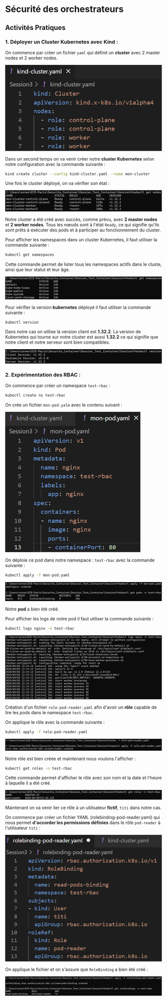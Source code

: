  
# Sécurité des orchestrateurs

## Activités Pratiques

### 1. Déployer un Cluster Kubernetes avec Kind : 

On commence par créer un fichier `yaml` qui définit un **cluster** avec 2 master nodes et 2 worker nodes.

![Contenu du fichier Yalm qui définit un cluster](screen/Session3/Kind-cluster-fichier-yaml.png)

Dans un second temps on va venir créer notre **cluster Kubernetes** selon notre configuration avec la commande suivante : 

```bash
kind create cluster --config kind-cluster.yaml --name mon-cluster
```

Une fois le cluster déployé, on va vérifier son état : 

![Affichage dans le terminal de l'état de (mon-cluster)](screen/Session3/Etat-cluster.png)

Notre cluster a été créé avec succès, comme prévu, avec **2 master nodes** et **2 worker nodes**. Tous les nœuds sont à l'état `Ready`, ce qui signifie qu'ils sont prêts à exécuter des pods et à participer au fonctionnement du cluster.

Pour afficher les namespaces dans un cluster Kubernetes, il faut utiliser la commande suivante :  

```bash
kubectl get namespaces
```

Cette commande permet de lister tous les namespaces actifs dans le cluste, ainsi que leur statut et leur âge.

![Utilisation de la commande pour afficher les namespaces](screen/Session3/affichage-namespace.png)

Pour vérifier la version **kubernetes** déployé il faut utiliser la commande suivante : 

```bash
kubectl version
```

Dans notre cas on utilise la version client est **1.32.2**.
La version de Kubernetes qui tourne sur notre cluster est aussi **1.32.2** ce qui signifie que notre client et notre serveur sont bien compatibles.

![Affichage de la version kubernetes](screen/Session3/version-kubernetes.png)


### 2. Expérimentation des RBAC : 

On commence par créer un namespace `test-rbac` : 

```bash
kubectl create ns test-rbac
```

On crée un fichier `mon-pod.yalm` avec le contenu suivant : 

![Contenu du fichier mon-pod.yalm](screen/Session3/fichier-mon-pod-yaml.png)

On déploie ce pod dans notre namespace : `test-rbac` avec la commande suivante : 

```bash
kubectl apply -f mon-pod.yaml
```

![Création du pod au sein de notre namespace : test-rbac](screen/Session3/Creation-pod-dans-test-rbac-namespace.png)

Notre **pod** a bien été créé.

Pour afficher les logs de notre pod il faut utiliser la commande suivante : 

```bash
kubectl logs nginx -n test-rbac
```

![Affichage des logs de notre pod](screen/Session3/logs-pods.png)

Création d'un fichier `role-pod-reader.yaml` afin d'avoir un **rôle** capable de lire les pods dans le namespace `test-rbac`. 

On applique le rôle avec la commande suivante : 

```bash
kubectl apply -f role-pod-reader.yaml
```

![Image du déploiement de notre role pour lire les pods](screen/Session3/Deploiement-role-lire-pod.png)

Notre rôle est bien créée et maintenant nous voulons l'afficher : 

```bash
kubectl get roles -n test-rbac
```
Cette commande permet d'afficher le rôle avec son nom et la date et l'heure à laquelle il a été créé.

![Affichage du rôle dans notre terminal](screen/Session3/affichage-role.png)

Maintenant on va venir lier ce rôle à un utilisateur **fictif**, `titi` dans notre cas. 

On commence par créer un fichier YAML (rolebinding-pod-reader.yaml) qui nous permet **d'accorder les permissions définies** dans le rôle `pod-reader` à l'utilisateur `titi` : 


![Contenu du fichier rolebinding-pod-reader.yalm](screen/Session3/fichier-yalm-rolebinding.png)

On applique le fichier et on s'assure que `RoleBinding` a bien été créé : 

![Image de l'application du fichier rolebinding-pod-reader.yalm et de la création de RoleBinding](screen/Session3/application-creation-RoleBinding.png)
